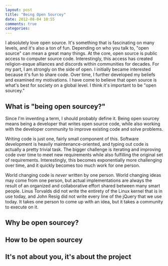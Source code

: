 ```yaml
---
layout: post
title: "Being Open Sourcey"
date: 2012-08-04 10:55
comments: true
categories: 
---
```


I absolutely love open source.  It's something that is fascinating on many levels, and it's also a ton of fun.  Depending on who you talk to, "open source" can mean a great many things.  At the core, open source is public access to computer source code.  Interestingly, this access has created religion-esque alliances and discords within communities for decades.  For my part, I am strongly on the side of open.  I initially became interested because it's fun to share code.  Over time, I further developed my beliefs and examined my motivations.  I have come to believe that open source is what's best for society on a global level.  I think it's important to be "open sourcey."

## What is "being open sourcey?"

Since I'm inventing a term, I should probably define it.  Being open sourcey means being a developer that writes open source code, while also working with the developer community to improve existing code and solve problems.

Writing code is just one, fairly small component of this.  Software development is heavily maintenance-oriented, and typing out code is actually a pretty trivial task.  The bigger challenge is iterating and improving code over time to meet new requirements while also fulfilling the original set of requirements.  Interestingly, this becomes exponentially more challenging over time, and it quickly becomes too much work for one person.

World changing code is _never_ written by one person.  World changing ideas may come from one person, but actual implementations are always the result of an organized and collaborative effort shared between many smart people.  Linus Torvalds did not write the entirety of the Linux kernel that is in use today, and John Resig did not write every line of the jQuery that we use today.  It takes one person to come up with an idea, but it takes a community to execute on it.

## Why be open sourcey?

## How to be open sourcey

## It's not about you, it's about the project